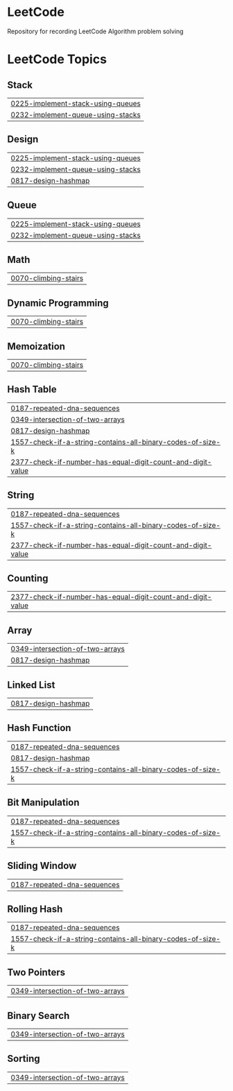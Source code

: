 # LeetCode
Repository for recording LeetCode Algorithm problem solving

<!---LeetCode Topics Start-->
# LeetCode Topics
## Stack
|  |
| ------- |
| [0225-implement-stack-using-queues](https://github.com/Jeongsunga/LeetCode/tree/master/0225-implement-stack-using-queues) |
| [0232-implement-queue-using-stacks](https://github.com/Jeongsunga/LeetCode/tree/master/0232-implement-queue-using-stacks) |
## Design
|  |
| ------- |
| [0225-implement-stack-using-queues](https://github.com/Jeongsunga/LeetCode/tree/master/0225-implement-stack-using-queues) |
| [0232-implement-queue-using-stacks](https://github.com/Jeongsunga/LeetCode/tree/master/0232-implement-queue-using-stacks) |
| [0817-design-hashmap](https://github.com/Jeongsunga/LeetCode/tree/master/0817-design-hashmap) |
## Queue
|  |
| ------- |
| [0225-implement-stack-using-queues](https://github.com/Jeongsunga/LeetCode/tree/master/0225-implement-stack-using-queues) |
| [0232-implement-queue-using-stacks](https://github.com/Jeongsunga/LeetCode/tree/master/0232-implement-queue-using-stacks) |
## Math
|  |
| ------- |
| [0070-climbing-stairs](https://github.com/Jeongsunga/LeetCode/tree/master/0070-climbing-stairs) |
## Dynamic Programming
|  |
| ------- |
| [0070-climbing-stairs](https://github.com/Jeongsunga/LeetCode/tree/master/0070-climbing-stairs) |
## Memoization
|  |
| ------- |
| [0070-climbing-stairs](https://github.com/Jeongsunga/LeetCode/tree/master/0070-climbing-stairs) |
## Hash Table
|  |
| ------- |
| [0187-repeated-dna-sequences](https://github.com/Jeongsunga/LeetCode/tree/master/0187-repeated-dna-sequences) |
| [0349-intersection-of-two-arrays](https://github.com/Jeongsunga/LeetCode/tree/master/0349-intersection-of-two-arrays) |
| [0817-design-hashmap](https://github.com/Jeongsunga/LeetCode/tree/master/0817-design-hashmap) |
| [1557-check-if-a-string-contains-all-binary-codes-of-size-k](https://github.com/Jeongsunga/LeetCode/tree/master/1557-check-if-a-string-contains-all-binary-codes-of-size-k) |
| [2377-check-if-number-has-equal-digit-count-and-digit-value](https://github.com/Jeongsunga/LeetCode/tree/master/2377-check-if-number-has-equal-digit-count-and-digit-value) |
## String
|  |
| ------- |
| [0187-repeated-dna-sequences](https://github.com/Jeongsunga/LeetCode/tree/master/0187-repeated-dna-sequences) |
| [1557-check-if-a-string-contains-all-binary-codes-of-size-k](https://github.com/Jeongsunga/LeetCode/tree/master/1557-check-if-a-string-contains-all-binary-codes-of-size-k) |
| [2377-check-if-number-has-equal-digit-count-and-digit-value](https://github.com/Jeongsunga/LeetCode/tree/master/2377-check-if-number-has-equal-digit-count-and-digit-value) |
## Counting
|  |
| ------- |
| [2377-check-if-number-has-equal-digit-count-and-digit-value](https://github.com/Jeongsunga/LeetCode/tree/master/2377-check-if-number-has-equal-digit-count-and-digit-value) |
## Array
|  |
| ------- |
| [0349-intersection-of-two-arrays](https://github.com/Jeongsunga/LeetCode/tree/master/0349-intersection-of-two-arrays) |
| [0817-design-hashmap](https://github.com/Jeongsunga/LeetCode/tree/master/0817-design-hashmap) |
## Linked List
|  |
| ------- |
| [0817-design-hashmap](https://github.com/Jeongsunga/LeetCode/tree/master/0817-design-hashmap) |
## Hash Function
|  |
| ------- |
| [0187-repeated-dna-sequences](https://github.com/Jeongsunga/LeetCode/tree/master/0187-repeated-dna-sequences) |
| [0817-design-hashmap](https://github.com/Jeongsunga/LeetCode/tree/master/0817-design-hashmap) |
| [1557-check-if-a-string-contains-all-binary-codes-of-size-k](https://github.com/Jeongsunga/LeetCode/tree/master/1557-check-if-a-string-contains-all-binary-codes-of-size-k) |
## Bit Manipulation
|  |
| ------- |
| [0187-repeated-dna-sequences](https://github.com/Jeongsunga/LeetCode/tree/master/0187-repeated-dna-sequences) |
| [1557-check-if-a-string-contains-all-binary-codes-of-size-k](https://github.com/Jeongsunga/LeetCode/tree/master/1557-check-if-a-string-contains-all-binary-codes-of-size-k) |
## Sliding Window
|  |
| ------- |
| [0187-repeated-dna-sequences](https://github.com/Jeongsunga/LeetCode/tree/master/0187-repeated-dna-sequences) |
## Rolling Hash
|  |
| ------- |
| [0187-repeated-dna-sequences](https://github.com/Jeongsunga/LeetCode/tree/master/0187-repeated-dna-sequences) |
| [1557-check-if-a-string-contains-all-binary-codes-of-size-k](https://github.com/Jeongsunga/LeetCode/tree/master/1557-check-if-a-string-contains-all-binary-codes-of-size-k) |
## Two Pointers
|  |
| ------- |
| [0349-intersection-of-two-arrays](https://github.com/Jeongsunga/LeetCode/tree/master/0349-intersection-of-two-arrays) |
## Binary Search
|  |
| ------- |
| [0349-intersection-of-two-arrays](https://github.com/Jeongsunga/LeetCode/tree/master/0349-intersection-of-two-arrays) |
## Sorting
|  |
| ------- |
| [0349-intersection-of-two-arrays](https://github.com/Jeongsunga/LeetCode/tree/master/0349-intersection-of-two-arrays) |
<!---LeetCode Topics End-->